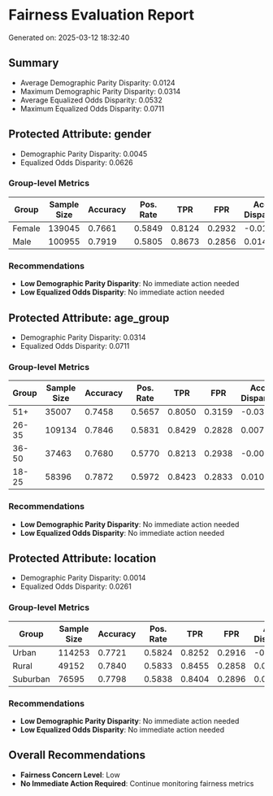 # Fairness Evaluation Report

Generated on: 2025-03-12 18:32:40

## Summary

- Average Demographic Parity Disparity: 0.0124
- Maximum Demographic Parity Disparity: 0.0314
- Average Equalized Odds Disparity: 0.0532
- Maximum Equalized Odds Disparity: 0.0711

## Protected Attribute: gender

- Demographic Parity Disparity: 0.0045
- Equalized Odds Disparity: 0.0626

### Group-level Metrics

| Group | Sample Size | Accuracy | Pos. Rate | TPR | FPR | Acc. Disparity |
|-------|-------------|----------|-----------|-----|-----|---------------|
| Female | 139045 | 0.7661 | 0.5849 | 0.8124 | 0.2932 | -0.0109 |
| Male | 100955 | 0.7919 | 0.5805 | 0.8673 | 0.2856 | 0.0149 |

### Recommendations

- **Low Demographic Parity Disparity**: No immediate action needed
- **Low Equalized Odds Disparity**: No immediate action needed

## Protected Attribute: age_group

- Demographic Parity Disparity: 0.0314
- Equalized Odds Disparity: 0.0711

### Group-level Metrics

| Group | Sample Size | Accuracy | Pos. Rate | TPR | FPR | Acc. Disparity |
|-------|-------------|----------|-----------|-----|-----|---------------|
| 51+ | 35007 | 0.7458 | 0.5657 | 0.8050 | 0.3159 | -0.0312 |
| 26-35 | 109134 | 0.7846 | 0.5831 | 0.8429 | 0.2828 | 0.0076 |
| 36-50 | 37463 | 0.7680 | 0.5770 | 0.8213 | 0.2938 | -0.0090 |
| 18-25 | 58396 | 0.7872 | 0.5972 | 0.8423 | 0.2833 | 0.0102 |

### Recommendations

- **Low Demographic Parity Disparity**: No immediate action needed
- **Low Equalized Odds Disparity**: No immediate action needed

## Protected Attribute: location

- Demographic Parity Disparity: 0.0014
- Equalized Odds Disparity: 0.0261

### Group-level Metrics

| Group | Sample Size | Accuracy | Pos. Rate | TPR | FPR | Acc. Disparity |
|-------|-------------|----------|-----------|-----|-----|---------------|
| Urban | 114253 | 0.7721 | 0.5824 | 0.8252 | 0.2916 | -0.0049 |
| Rural | 49152 | 0.7840 | 0.5833 | 0.8455 | 0.2858 | 0.0070 |
| Suburban | 76595 | 0.7798 | 0.5838 | 0.8404 | 0.2896 | 0.0028 |

### Recommendations

- **Low Demographic Parity Disparity**: No immediate action needed
- **Low Equalized Odds Disparity**: No immediate action needed

## Overall Recommendations

- **Fairness Concern Level**: Low
- **No Immediate Action Required**: Continue monitoring fairness metrics
